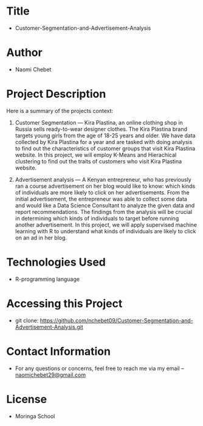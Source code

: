# Title
* Customer-Segmentation-and-Advertisement-Analysis

# Author
* Naomi Chebet

# Project Description

Here is a summary of the projects context:
1. Customer Segmentation — Kira Plastina, an online clothing shop in Russia sells ready-to-wear designer clothes. The Kira Plastina brand targets young girls from the age of 18-25 years and older. We have data collected by Kira Plastina for a year and are tasked with doing analysis to find out the characteristics of customer groups that visit Kira Plastina website. In this project, we will employ K-Means and Hierachical clustering to find out the traits of customers who visit Kira Plastina website. 

2. Advertisement analysis — A Kenyan entrepreneur, who has previously ran a course advertisement on her blog would like to know: which kinds of individuals are more likely to click on her advertisements. From the initial advertisement, the entrepreneur was able to collect some data and would like a Data Science Consultant to analyze the given data and report recommendations. The findings from the analysis will be crucial in determining which kinds of individuals to target before running another advertisement. In this project, we will apply supervised machine learning with R to understand what kinds of individuals are likely to click on an ad in her blog. 
# Technologies Used

* R-programming language

# Accessing this Project
* git clone: https://github.com/nchebet09/Customer-Segmentation-and-Advertisement-Analysis.git
# Contact Information
* For any questions or concerns, feel free to reach me via my email – naomichebet29@gmail.com
# License
* Moringa School

